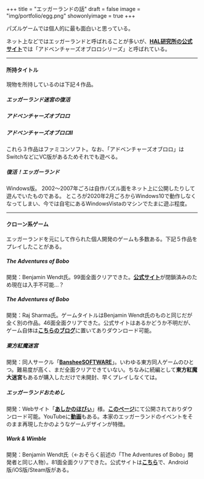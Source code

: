 +++
title = "エッガーランドの話"
draft = false
image = "img/portfolio/egg.png"
showonlyimage = true
+++

パズルゲームでは個人的に最も面白いと思っている。
<!--more-->

ネット上などではエッガーランドと呼ばれることが多いが、[**HAL研究所の公式サイト**](https://www.hallab.co.jp/works/series/lolo/)では「アドベンチャーズオブロロシリーズ」と呼ばれている。

***
#### 所持タイトル
現物を所持しているのは下記４作品。
##### エッガーランド迷宮の復活
##### アドベンチャーズオブロロ
##### アドベンチャーズオブロロⅡ
これら３作品はファミコンソフト。なお、「アドベンチャーズオブロロ」はSwitchなどにVC版があるためそれでも遊べる。
##### 復活！エッガーランド
Windows版。
2002～2007年ごろは自作パズル面をネット上に公開したりして遊んでいたものである。
ところが2020年2月ごろからWindows10で動作しなくなってしまい、今では自宅にあるWindowsVistaのマシンでたまに遊ぶ程度。

***
#### クローン系ゲーム
エッガーランドを元にして作られた個人開発のゲームも多数ある。下記５作品をプレイしたことがある。
##### The Adventures of Bobo
開発：Benjamin Wendt氏。99面全面クリアできた。[**公式サイト**](http://www.nebslilypad.com/)が閉鎖済みのため現在は入手不可能…？
##### The Adventures of Bobo
開発：Raj Sharma氏。ゲームタイトルはBenjamin Wendt氏のものと同じだが全く別の作品。46面全面クリアできた。公式サイトはあるかどうか不明だが、ゲーム自体は[**こちらのブログ**](https://www.zurd.ca/a-tribute-to-adventures-of-lolo-and-others/#2005-adventures-of-bobo)に置いてありダウンロード可能。
##### 東方紅魔迷宮
開発：同人サークル「[**BansheeSOFTWARE**](http://www.banshee.jp/)」。いわゆる東方同人ゲームのひとつ。難易度が高く、まだ全面クリアできていない。ちなみに続編として**東方紅魔大迷宮**もあるが購入しただけで未開封、早くプレイしなくては。
##### エッガーランドおためし
開発：Webサイト「[**あしかのほびぃ**](http://karamer.rosx.net/)」様。[**このページ**](http://karamer.rosx.net/?notices/48)にて公開されておりダウンロード可能。YouTubeに[**動画**](https://www.youtube.com/watch?v=KXKqrvbcE6M)もある。本家のエッガーランドのイベントをそのまま再現したかのようなゲームデザインが特徴。
##### Wark & Wimble
開発：Benjamin Wendt氏（←おそらく前述の「The Adventures of Bobo」開発者と同じ人物）。81面全面クリアできた。公式サイトは[**こちら**](https://www.warkandwimble.com/)で、Android版/iOS版/Steam版がある。














